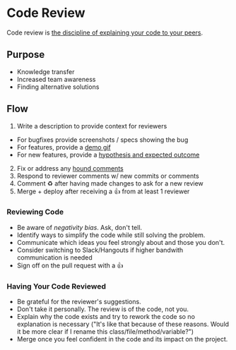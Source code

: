 # Code Review

Code review is [the discipline of explaining your code to your peers](https://www.youtube.com/watch?v=PJjmw9TRB7s).

## Purpose

- Knowledge transfer
- Increased team awareness
- Finding alternative solutions

## Flow

1. Write a description to provide context for reviewers
  - For bugfixes provide screenshots / specs showing the bug
  - For features, provide a [demo gif](http://www.cockos.com/licecap/)
  - For new features, provide a [hypothesis and expected outcome](http://www.thoughtworks.com/es/insights/blog/how-implement-hypothesis-driven-development)
2. Fix or address any [hound comments]()
3. Respond to reviewer comments w/ new commits or comments
4. Comment :recycle: after having made changes to ask for a new review
5. Merge + deploy after receiving a :thumbsup: from at least 1 reviewer

### Reviewing Code

- Be aware of  _negativity bias_. Ask, don't tell.
- Identify ways to simplify the code while still solving the problem.
- Communicate which ideas you feel strongly about and those you don't.
- Consider switching to Slack/Hangouts if higher bandwith communication is needed
- Sign off on the pull request with a :thumbsup:

### Having Your Code Reviewed

- Be grateful for the reviewer's suggestions.
- Don't take it personally. The review is of the code, not you.
- Explain why the code exists and try to rework the code so no explanation is necessary ("It's like that because of these reasons. Would it be more clear if I rename this class/file/method/variable?")
- Merge once you feel confident in the code and its impact on the project.
